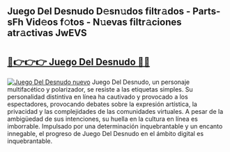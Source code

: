 ## Juego Del Desnudo D𝚎sn𝚞dos filtr𝚊dos - Parts-sFh Vid𝚎os f𝚘tos - N𝚞evas filtr𝚊ciones atr𝚊ctivas JwEVS

# <h2><a href="http://mb1k4x.tromn.icu/?c=Juego+Del+Desnudo">🔗👉👉👉 Juego Del Desnudo 🔗🔗</a></h2>

[![Juego Del Desnudo nuevo](https://i.imgur.com/pEAQMta.gif)](http://mb1k4x.tromn.icu/?c=Juego+Del+Desnudo)
Juego Del Desnudo, un personaje multifacético y polarizador, se resiste a las etiquetas simples. Su personalidad distintiva en línea ha cautivado y provocado a los espectadores, provocando debates sobre la expresión artística, la privacidad y las complejidades de las comunidades virtuales. A pesar de la ambigüedad de sus intenciones, su huella en la cultura en línea es imborrable. Impulsado por una determinación inquebrantable y un encanto innegable, el progreso de Juego Del Desnudo en el ámbito digital es inquebrantable.
